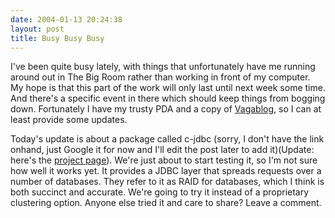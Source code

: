 ```yaml
---
date: 2004-01-13 20:24:38
layout: post
title: Busy Busy Busy
---
```


I've been quite busy lately, with things that unfortunately have me running around out in The Big Room rather than working in front of my computer. My hope is that this part of the work will only last until next week some time. And there's a specific event in there which should keep things from bogging down. Fortunately I have my trusty PDA and a copy of [Vagablog](http://www.bitsplitter.net/vagablog/), so I can at least provide some updates.

Today's update is about a package called c-jdbc (sorry, I don't have the link onhand, just Google it for now and I'll edit the post later to add it)(Update: here's the [project page](http://c-jdbc.objectweb.org/)). We're just about to start testing it, so I'm not sure how well it works yet. It provides a JDBC layer that spreads requests over a number of databases. They refer to it as RAID for databases, which I think is both succinct and accurate. We're going to try it instead of a proprietary clustering option. Anyone else tried it and care to share? Leave a comment.
